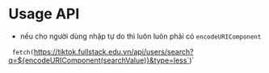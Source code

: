 # Usage API

-   nếu cho người dùng nhập tự do thì luôn luôn phải có `encodeURIComponent`

` fetch(`https://tiktok.fullstack.edu.vn/api/users/search?q=${encodeURIComponent(searchValue)}&type=less`)`
